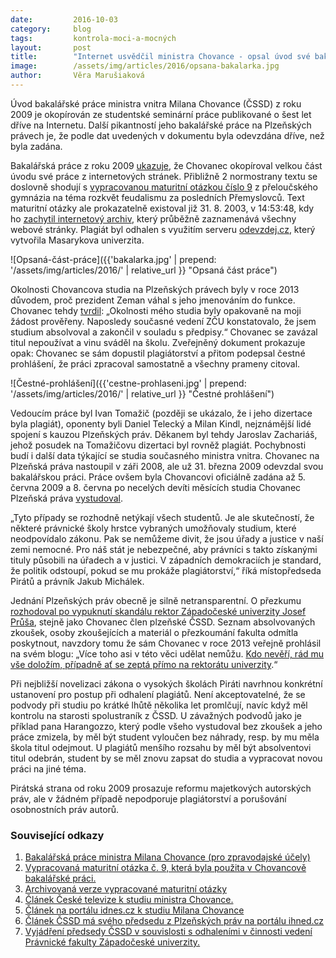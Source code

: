```yaml
---
date:         2016-10-03
category:     blog
tags:         kontrola-moci-a-mocných
layout:       post
title:        "Internet usvědčil ministra Chovance - opsal úvod své bakalářské práce."
image:        /assets/img/articles/2016/opsana-bakalarka.jpg
author:       Věra Marušiaková
---
```


Úvod bakalářské práce ministra vnitra Milana Chovance (ČSSD) z roku 2009 je okopírován ze studentské seminární práce publikované o šest let dříve na Internetu. Další pikantností jeho bakalářské práce na Plzeňských právech je, že podle dat uvedených v dokumentu byla odevzdána dříve, než byla zadána.

Bakalářská práce z roku 2009 [ukazuje](https://www.pirati.cz/_media/chovanec_1_.pdf), že Chovanec okopíroval velkou část úvodu své práce z internetových stránek. Přibližně 2 normostrany textu se doslovně shodují s [vypracovanou maturitní otázkou číslo 9](http://history.czechian.net/otazky/NAHLEDY_otazky_09.html) z přeloučského gymnázia na téma rozkvět feudalismu za posledních Přemyslovců. Text maturitní otázky ale prokazatelně existoval již 31. 8. 2003, v 14:53:48, kdy ho [zachytil internetový archiv](http://web.archive.org/web/20030831145348/http://www.history.czechian.net/otazky/NAHLEDY_otazky_09.html), který průběžně zaznamenává všechny webové stránky. Plagiát byl odhalen s využitím serveru [odevzdej.cz](http://www.odevzdej.cz/), který vytvořila Masarykova univerzita.

![Opsaná-část-práce]({{'bakalarka.jpg' | prepend: '/assets/img/articles/2016/' | relative_url }} "Opsaná část práce")

Okolnosti Chovancova studia na Plzeňských právech byly v roce 2013 důvodem, proč prezident Zeman váhal s jeho jmenováním do funkce. Chovanec tehdy [tvrdil](http://www.ceskatelevize.cz/ct24/domaci/1054396-chovanec-ma-sve-studium-v-plzni-za-spravne-brani-se-dokumenty): „Okolnosti mého studia byly opakovaně na moji žádost prověřeny. Naposledy současné vedení ZČU konstatovalo, že jsem studium absolvoval a zakončil v souladu s předpisy.“ Chovanec se zavázal titul nepoužívat a vinu sváděl na školu. Zveřejněný dokument prokazuje opak: Chovanec se sám dopustil plagiátorství a přitom podepsal čestné prohlášení, že práci zpracoval samostatně a všechny prameny citoval.

![Čestné-prohlášení]({{'cestne-prohlaseni.jpg' | prepend: '/assets/img/articles/2016/' | relative_url }}   "Čestné prohlášení")

Vedoucím práce byl Ivan Tomažič (později se ukázalo, že i jeho dizertace byla plagiát), oponenty byli Daniel Telecký a Milan Kindl, nejznámější lidé spojení s kauzou Plzeňských práv. Děkanem byl tehdy Jaroslav Zachariáš, jehož posudek na Tomažičovu dizertaci byl rovněž plagiát. Pochybnosti budí i další data týkající se studia současného ministra vnitra. Chovanec na Plzeňská práva nastoupil v záři 2008, ale už 31. března 2009 odevzdal svou bakalářskou práci. Práce ovšem byla Chovancovi oficiálně zadána až 5. června 2009 a 8. června po necelých devíti měsících studia Chovanec Plzeňská práva [vystudoval](https://www.pirati.cz/_media/chovanec_1_.pdf).

„Tyto případy se rozhodně netýkají všech studentů. Je ale skutečností, že některé právnické školy hrstce vybraných umožňovaly studium, které neodpovídalo zákonu. Pak se nemůžeme divit, že jsou úřady a justice v naší zemi nemocné. Pro náš stát je nebezpečné, aby právníci s takto získanými tituly působili na úřadech a v justici. V západních demokraciích je standard, že politik odstoupí, pokud se mu prokáže plagiátorství,“ říká místopředseda Pirátů a právník Jakub Michálek.

Jednání Plzeňských práv obecně je silně netransparentní. O přezkumu [rozhodoval po vypuknutí skandálu rektor Západočeské univerzity Josef Průša](https://www.cssd.cz/media/tiskove-zpravy/vyjadreni-predsedy-cssd-v-souvislosti-s-odhalenimi-v-cinnosti-vedeni-pravnicke-fakulty-plzenske-univerzity/), stejně jako Chovanec člen plzeňské ČSSD. Seznam absolvovaných zkoušek, osoby zkoušejících a materiál o přezkoumání fakulta odmítla poskytnout, navzdory tomu že sám Chovanec v roce 2013 veřejně prohlásil na svém blogu: „Více toho asi v této věci udělat nemůžu. [Kdo nevěří, rád mu vše doložím, případně ať se zeptá přímo na rektorátu univerzity](http://nazory.ihned.cz/c1-59517400-nejsem-zadny-benda-pane-marek).“

Při nejbližší novelizaci zákona o vysokých školách Piráti navrhnou konkrétní ustanovení pro postup při odhalení plagiátů. Není akceptovatelné, že se podvody při studiu po krátké lhůtě několika let promlčují, navíc když měl kontrolu na starosti spolustraník z ČSSD. U závažných podvodů jako je příklad pana Harangozzo, který podle všeho vystudoval bez zkoušek a jeho práce zmizela, by měl být student vyloučen bez náhrady, resp. by mu měla škola titul odejmout. U plagiátů menšího rozsahu by měl být absolventovi titul odebrán, student by se měl znovu zapsat do studia a vypracovat novou práci na jiné téma.

Pirátská strana od roku 2009 prosazuje reformu majetkových autorských práv, ale v žádném případě nepodporuje plagiátorství a porušování osobnostních práv autorů.

### Související odkazy

1. [Bakalářská práce ministra Milana Chovance (pro zpravodajské účely)](https://www.pirati.cz/_media/chovanec_1_.pdf)
2. [Vypracovaná maturitní otázka č. 9, která byla použita v Chovancově bakalářské práci.](http://history.czechian.net/otazky/NAHLEDY_otazky_09.html)
3. [Archivovaná verze vypracované maturitní otázky](http://web.archive.org/web/20030831145348/http://www.history.czechian.net/otazky/NAHLEDY_otazky_09.html)
4. [Článek České televize k studiu ministra Chovance.](http://www.ceskatelevize.cz/ct24/domaci/1054396-chovanec-ma-sve-studium-v-plzni-za-spravne-brani-se-dokumenty)
5. [Článek na portálu idnes.cz k studiu Milana Chovance](http://nazory.ihned.cz/c1-59517400-nejsem-zadny-benda-pane-marek)
6. [Článek ČSSD má svého předsedu z Plzeňských práv na portálu ihned.cz](http://nazory.ihned.cz/c1-59517070-cssd-ma-sveho-bendu-z-plzenskych-prav)
7. [Vyjádření předsedy ČSSD v souvislosti s odhaleními v činnosti vedení Právnické fakulty Západočeské univerzity.](https://www.cssd.cz/media/tiskove-zpravy/vyjadreni-predsedy-cssd-v-souvislosti-s-odhalenimi-v-cinnosti-vedeni-pravnicke-fakulty-plzenske-univerzity/)
